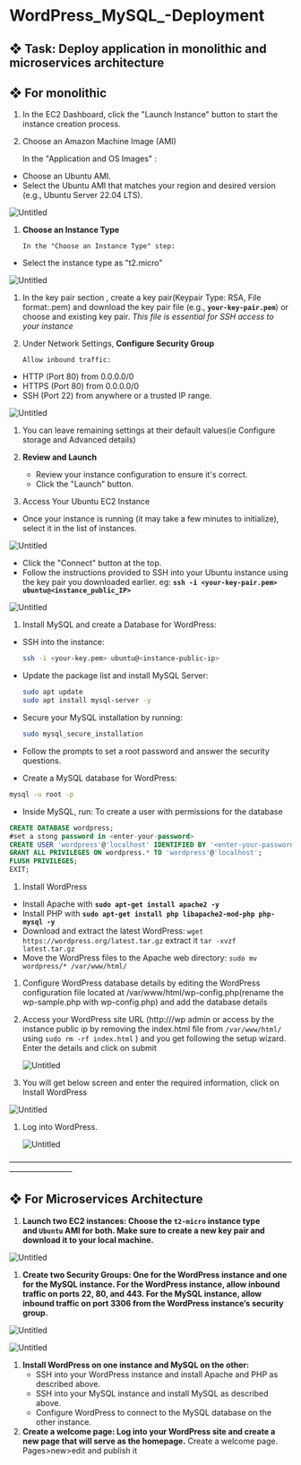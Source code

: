 # WordPress_MySQL_-Deployment
## ❖  Task: Deploy application in monolithic and microservices architecture

## ❖ For monolithic

1. In the EC2 Dashboard, click the "Launch Instance" button to start the instance creation process.

  2.  Choose an Amazon Machine Image (AMI)

       In the "Application and OS Images" :

- Choose an Ubuntu AMI.
- Select the Ubuntu AMI that matches your region and desired version (e.g., Ubuntu Server 22.04 LTS).

![Untitled](https://prod-files-secure.s3.us-west-2.amazonaws.com/db333ce9-18b8-4523-8fa8-bf106f5a7158/84fd7890-0abf-46cb-90f4-6a280ffb7e94/Untitled.png)

1. **Choose an Instance Type**

       In the "Choose an Instance Type" step:

- Select the instance type as "t2.micro"

![Untitled](https://prod-files-secure.s3.us-west-2.amazonaws.com/db333ce9-18b8-4523-8fa8-bf106f5a7158/b6681356-f4a1-4bda-944e-7340e5ec367c/Untitled.png)

1. In the key pair section , create a key pair(Keypair Type: RSA, File format:.pem) and download the key pair file (e.g., **`your-key-pair.pem`**) or choose and existing key pair. *This file is essential for SSH access to your instance* 
2. Under Network Settings, **Configure Security Group**

       Allow inbound traffic:

- HTTP (Port 80) from 0.0.0.0/0
- HTTPS (Port 80) from 0.0.0.0/0
- SSH (Port 22) from anywhere or a trusted IP range.

![Untitled](https://prod-files-secure.s3.us-west-2.amazonaws.com/db333ce9-18b8-4523-8fa8-bf106f5a7158/cc56448c-468a-4271-856e-d0b551024a8c/Untitled.png)

1. You can leave remaining settings at their default values(ie Configure storage and Advanced details)
2. **Review and Launch** 
    - Review your instance configuration to ensure it's correct.
    - Click the "Launch" button.

  8. Access Your Ubuntu EC2 Instance

- Once your instance is running (it may take a few minutes to initialize), select it in the list of instances.

![Untitled](https://prod-files-secure.s3.us-west-2.amazonaws.com/db333ce9-18b8-4523-8fa8-bf106f5a7158/665fdb7a-09d4-4fc9-a504-8bcd0011862e/Untitled.png)

- Click the "Connect" button at the top.
- Follow the instructions provided to SSH into your Ubuntu instance using the key pair you downloaded earlier. eg: **`ssh -i <your-key-pair.pem> ubuntu@<instance_public_IP>`**

![Untitled](https://prod-files-secure.s3.us-west-2.amazonaws.com/db333ce9-18b8-4523-8fa8-bf106f5a7158/dbfa8086-b281-46a0-a7e1-336a8edaa8c3/Untitled.png)

1. Install MySQL and create a Database for WordPress:
- SSH into the instance:
    
    ```bash
    ssh -i <your-key.pem> ubuntu@<instance-public-ip>
    
    ```
    
- Update the package list and install MySQL Server:
    
    ```bash
    sudo apt update
    sudo apt install mysql-server -y
    ```
    
- Secure your MySQL installation by running:
    
    ```bash
    sudo mysql_secure_installation
    ```
    
- Follow the prompts to set a root password and answer the security questions.
- Create a MySQL database for WordPress:

```bash
mysql -u root -p
```

- Inside MySQL, run: To create a user with permissions for the database

```sql
CREATE DATABASE wordpress;
#set a stong password in <enter-your-password>
CREATE USER 'wordpress'@'localhost' IDENTIFIED BY '<enter-your-password>';
GRANT ALL PRIVILEGES ON wordpress.* TO 'wordpress'@'localhost';
FLUSH PRIVILEGES;
EXIT;
```

1.  Install WordPress
- Install Apache with **`sudo apt-get install apache2 -y`**
- Install PHP with **`sudo apt-get install php libapache2-mod-php php-mysql -y`**
- Download and extract the latest WordPress: `wget https://wordpress.org/latest.tar.gz`
extract it `tar -xvzf latest.tar.gz`
- Move the WordPress files to the Apache web directory: `sudo mv wordpress/* /var/www/html/`
1. Configure WordPress database details by editing the WordPress configuration file located at /var/www/html/wp-config.php(rename the wp-sample.php with wp-config.php) and add the database details
2. Access your WordPress site URL (http://<instance-public-ip>/wp admin or access by the instance public ip by removing the index.html file from `/var/www/html/` using `sudo rm -rf index.html` ) and you get following the setup wizard. Enter the details and click on submit
    
    ![Untitled](https://prod-files-secure.s3.us-west-2.amazonaws.com/db333ce9-18b8-4523-8fa8-bf106f5a7158/c728c397-efe4-4893-b6da-61984b6b5875/Untitled.png)
    
3. You will get below screen and enter the required information, click on Install WordPress

![Untitled](https://prod-files-secure.s3.us-west-2.amazonaws.com/db333ce9-18b8-4523-8fa8-bf106f5a7158/403119d2-0e1d-454c-9527-37d8af3789f8/Untitled.png)

1. Log into WordPress.
    
    ![Untitled](https://prod-files-secure.s3.us-west-2.amazonaws.com/db333ce9-18b8-4523-8fa8-bf106f5a7158/17d0c3ee-7a5b-4093-b5c5-7469dcc4cb2a/Untitled.png)
    

————————————————————————————————————————————

## ❖ For **Microservices Architecture**

1. **Launch two EC2 instances: Choose the `t2-micro` instance type and `Ubuntu` AMI for both. Make sure to create a new key pair and download it to your local machine.**

![Untitled](https://prod-files-secure.s3.us-west-2.amazonaws.com/db333ce9-18b8-4523-8fa8-bf106f5a7158/641cc0d3-9cd2-4bdf-a5d0-a06ea9289e9d/Untitled.png)

1. **Create two Security Groups: One for the WordPress instance and one for the MySQL instance. For the WordPress instance, allow inbound traffic on ports 22, 80, and 443. For the MySQL instance, allow inbound traffic on port 3306 from the WordPress instance’s security group.**

![Untitled](https://prod-files-secure.s3.us-west-2.amazonaws.com/db333ce9-18b8-4523-8fa8-bf106f5a7158/f5880d82-cf23-4db5-8903-7a11a4af8d5d/Untitled.png)

![Untitled](https://prod-files-secure.s3.us-west-2.amazonaws.com/db333ce9-18b8-4523-8fa8-bf106f5a7158/ffa69111-2213-4d4b-ba6c-e8041d0e5c77/Untitled.png)

1. **Install WordPress on one instance and MySQL on the other:**
    - SSH into your WordPress instance and install Apache and PHP as described above.
    - SSH into your MySQL instance and install MySQL as described above.
    - Configure WordPress to connect to the MySQL database on the other instance.
2. **Create a welcome page: Log into your WordPress site and create a new page that will serve as the homepage.** Create a welcome page. Pages>new>edit and publish it
